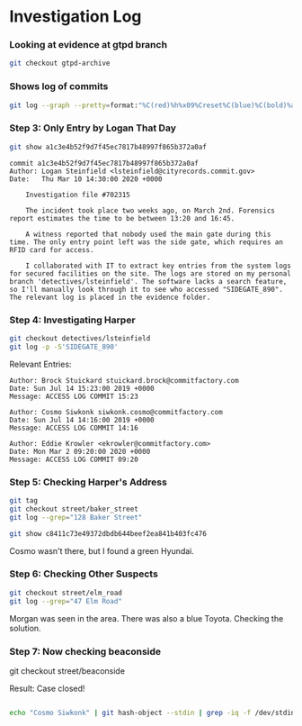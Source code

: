 
# Investigation Log

### Looking at evidence at gtpd branch

```bash
git checkout gtpd-archive
```

### Shows log of commits

```bash
git log --graph --pretty=format:"%C(red)%h%x09%Creset%C(blue)%C(bold)%ad%Creset %C(red)%cn%Creset  %C(green)%Creset %s" --date=iso
```

### Step 3: Only Entry by Logan That Day

```bash
git show a1c3e4b52f9d7f45ec7817b48997f865b372a0af
```

```
commit a1c3e4b52f9d7f45ec7817b48997f865b372a0af
Author: Logan Steinfield <lsteinfield@cityrecords.commit.gov>
Date:   Thu Mar 10 14:30:00 2020 +0000

    Investigation file #702315
    
    The incident took place two weeks ago, on March 2nd. Forensics report estimates the time to be between 13:20 and 16:45.
    
    A witness reported that nobody used the main gate during this time. The only entry point left was the side gate, which requires an RFID card for access.
    
    I collaborated with IT to extract key entries from the system logs for secured facilities on the site. The logs are stored on my personal branch 'detectives/lsteinfield'. The software lacks a search feature, so I'll manually look through it to see who accessed "SIDEGATE_890". The relevant log is placed in the evidence folder.
```

### Step 4: Investigating Harper

```bash
git checkout detectives/lsteinfield
git log -p -S'SIDEGATE_890'
```

Relevant Entries:

```
Author: Brock Stuickard stuickard.brock@commitfactory.com
Date: Sun Jul 14 15:23:00 2019 +0000
Message: ACCESS LOG COMMIT 15:23

Author: Cosmo Siwkonk siwkonk.cosmo@commitfactory.com
Date: Sun Jul 14 14:16:00 2019 +0000
Message: ACCESS LOG COMMIT 14:16

Author: Eddie Krowler <ekrowler@commitfactory.com>
Date: Mon Mar 2 09:20:00 2020 +0000
Message: ACCESS LOG COMMIT 09:20
```

### Step 5: Checking Harper's Address

```bash
git tag
git checkout street/baker_street
git log --grep="128 Baker Street"
```

```bash
git show c8411c73e49372dbdb644beef2ea841b403fc476
```

Cosmo wasn't there, but I found a green Hyundai.

### Step 6: Checking Other Suspects

```bash
git checkout street/elm_road
git log --grep="47 Elm Road"
```

Morgan was seen in the area. There was also a blue Toyota. Checking the solution.

### Step 7: Now checking beaconside

git checkout street/beaconside

Result: Case closed!
```bash

echo "Cosmo Siwkonk" | git hash-object --stdin | grep -iq -f /dev/stdin <(git show solution) && echo 'You found the murderer!' || echo 'No cigar, chief... Try again.'
```
